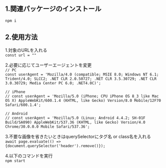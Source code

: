 ## 1.関連パッケージのインストール

`npm i`

## 2.使用方法

1.対象のURLを入れる  
`const url = ""`

2.必要に応じてユーザーエージェントを変更  
`// PC`  
`const userAgent = 'Mozilla/4.0 (compatible; MSIE 8.0; Windows NT 6.1; Trident/4.0; SLCC2; .NET CLR 2.0.50727; .NET CLR 3.5.30729; .NET CLR 3.0.30729; Media Center PC 6.0; .NET4.0C)';`

`// iPhone`  
`// const userAgent = 'Mozilla/5.0 (iPhone; CPU iPhone OS 8_3 like Mac OS X) AppleWebKit/600.1.4 (KHTML, like Gecko) Version/8.0 Mobile/12F70 Safari/600.1.4';`

`// Android`  
`// const userAgent = 'Mozilla/5.0 (Linux; Android 4.4.2; SH-01F Build/SA090) AppleWebKit/537.36 (KHTML, like Gecko) Version/4.0 Chrome/30.0.0.0 Mobile Safari/537.36';`

3.不要な画像を省きたいときはquerySelectorにタグ名 or class名を入れる  
`await page.evaluate(() => {document.querySelector('header').remove()});`

4.以下のコマンドを実行  
`npm start`